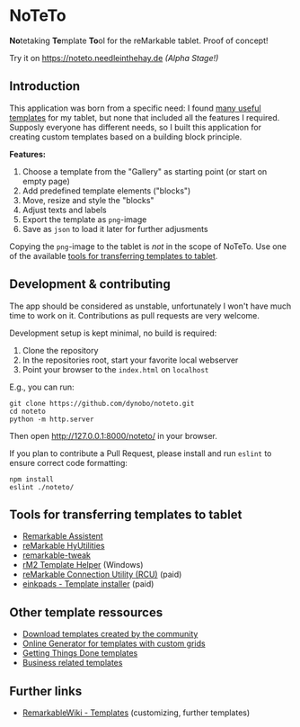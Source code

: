 # NoTeTo

**No**tetaking **Te**mplate **To**ol for the reMarkable tablet. Proof of concept!

Try it on <https://noteto.needleinthehay.de> *(Alpha Stage!)*

## Introduction

This application was born from a specific need: I found [many useful templates](#template-resources) for my tablet, but none that included all the features I required. Supposly everyone has different needs, so I built this application for creating custom templates based on a building block principle.

**Features:**

1. Choose a template from the "Gallery" as starting point (or start on empty page)
2. Add predefined template elements ("blocks") 
3. Move, resize and style the "blocks"
4. Adjust texts and labels
5. Export the template as `png`-image
6. Save as `json` to load it later for further adjusments

Copying the `png`-image to the tablet is *not* in the scope of NoTeTo. Use one of the available [tools for transferring templates to tablet](#transfer-tools).

## Development & contributing

The app should be considered as unstable, unfortunately I won't have much time to work on it. Contributions as pull requests are very welcome.

Development setup is kept minimal, no build is required:

1. Clone the repository
2. In the repositories root, start your favorite local webserver
3. Point your browser to the `index.html` on `localhost`

E.g., you can run:

```
git clone https://github.com/dynobo/noteto.git
cd noteto
python -m http.server
```
Then open <http://127.0.0.1:8000/noteto/> in your browser.

If you plan to contribute a Pull Request, please install and run `eslint` to ensure correct code formatting:

```
npm install
eslint ./noteto/
```

<a name="transfer-tools"></a>
## Tools for transferring templates to tablet

- [Remarkable Assistent](https://github.com/richeymichael/remarkable-assistant)
- [reMarkable HyUtilities](https://github.com/moovida/remarkable-hyutilities)
- [remarkable-tweak](https://github.com/morngrar/remarkable-tweak)
- [rM2 Template Helper](https://www.freeremarkabletools.com/) (Windows)
- [reMarkable Connection Utility (RCU)](http://www.davisr.me/projects/rcu/) (paid)
- [einkpads - Template installer](https://www.einkpads.com/products/remarkable-template-installer-apple-computers) (paid)

<a name="template-resources"></a>
## Other template ressources

- [Download templates created by the community](https://rm.ezb.io/)
- [Online Generator for templates with custom grids](https://templarian.github.io/remarkable/)
- [Getting Things Done templates](https://github.com/BartKeulen/remarkable-gtd-templates)
- [Business related templates](https://github.com/deo-so/reMarkable-Tablet-Templates---Free)

## Further links

- [RemarkableWiki - Templates](https://remarkablewiki.com/tips/templates) (customizing, further templates)
